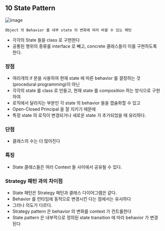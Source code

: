## 10 State Pattern

![image](https://user-images.githubusercontent.com/7943694/79338965-1b9d3980-7f63-11ea-9c4a-50fa460f3e8d.png)

```
Object 의 Behavior 를 내부 state 의 변화에 따라 바꿀 수 있는 패턴
```

* 각각의 State 들을 class 로 구현한다
* 공통된 행위의 종류를 interface 로 빼고, concrete 클래스들이 이를 구현하도록 한다.

### 장점
* 여러개의 if 문을 사용하여 현재 state 에 따른 behavior 를 결정하는 것(procedural programming)이 아닌
* 각각의 state 를 class 로 만들고, 현재 state 를 composition 하는 방식으로 구현하여
* 로직에서 달라지는 부분인 각 state 의 behavior 들을 캡슐화할 수 있고
* Open-Closed Principal 을 잘 지키기 때문에
* 특정 state 의 로직이 변경되거나 새로운 state 가 추가되었을 때 유리하다.

### 단점
* 클래스의 수는 더 많아진다

### 특징
* State 클래스들은 여러 Context 들 사이에서 공유될 수 있다.

### Strategy 패턴 과의 차이점
* State 패턴은 Strategy 패턴과 클래스 다이어그램은 같다.
* Behavior 를 런타임에 동적으로 변경시킨 다는 점에서는 유사하다
* 그러나 의도가 다르다.
* Strategy pattern 은 behavior 의 변화를 context 가 컨트롤한다
* State pattern 은 내부적으로 정의된 state transition 에 따라 behavior 가 변경된다
